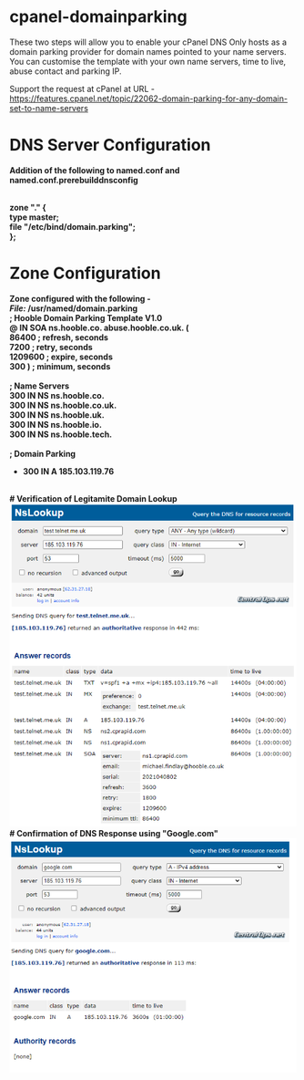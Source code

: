 # cpanel-domainparking
These two steps will allow you to enable your cPanel DNS Only hosts as a domain parking provider for domain names pointed to your name servers. You can customise the template with your own name servers, time to live, abuse contact and parking IP.

Support the request at cPanel at URL -
https://features.cpanel.net/topic/22062-domain-parking-for-any-domain-set-to-name-servers

# DNS Server Configuration
<b>Addition of the following to named.conf and named.conf.prerebuilddnsconfig<b>

<br>
zone "." {<br>
type master;<br>
file "/etc/bind/domain.parking";<br>
};<br>

# Zone Configuration
<b>Zone configured with the following -</b><br>
<i>File:</i> /usr/named/domain.parking
<br>
; Hooble Domain Parking Template V1.0<br>
@ IN SOA ns.hooble.co. abuse.hooble.co.uk. (<br>
86400 ; refresh, seconds<br>
7200 ; retry, seconds<br>
1209600 ; expire, seconds<br>
300 ) ; minimum, seconds<br>
<br>
; Name Servers<br>
300 IN NS ns.hooble.co.<br>
300 IN NS ns.hooble.co.uk.<br>
300 IN NS ns.hooble.uk.<br>
300 IN NS ns.hooble.io.<br>
300 IN NS ns.hooble.tech.<br>
<br>
; Domain Parking<br>
* 300 IN A 185.103.119.76<br>
<br>
# Verification of Legitamite Domain Lookup<br>
<img src="https://raw.githubusercontent.com/1ClickServicesLtd/cpanel-domainparking/main/Verify.png">
<br>
# Confirmation of DNS Response using "Google.com"<br>
<img src="https://raw.githubusercontent.com/1ClickServicesLtd/cpanel-domainparking/main/Lookup.png">
